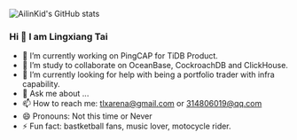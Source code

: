 ![AilinKid's GitHub stats](https://github-readme-stats.vercel.app/api?username=AilinKid&show_icons=true&theme=jolly)

### Hi 👋 I am Lingxiang Tai

- 🔭 I’m currently working on PingCAP for TiDB Product.
- 👯 I’m study to collaborate on OceanBase, CockroachDB and ClickHouse.
- 🤔 I’m currently looking for help with being a portfolio trader with infra capability.
- 💬 Ask me about ...
- 📫 How to reach me: tlxarena@gmail.com or 314806019@qq.com
- 😄 Pronouns: Not this time or Never
- ⚡ Fun fact: bastketball fans, music lover, motocycle rider.
